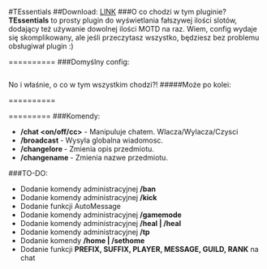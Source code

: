 #TEssentials
##Download: <a href="http://www.mediafire.com/download/70pdk769uudtbf0/KSlots.jar">LINK</a>
###O co chodzi w tym pluginie?
**TEssentials** to prosty plugin do wyświetlania fałszywej ilości slotów, dodający też używanie dowolnej ilości MOTD na raz. Wiem, config wydaje się skomplikowany, ale jeśli przeczytasz wszystko, będziesz bez problemu obsługiwał plugin :)

==========
###Domyślny config:
```

```
No i właśnie, o co w tym wszystkim chodzi?!
#####Może po kolei:

==========


=========
###Komendy:
- **/chat <on/off/cc>** - Manipuluje chatem. Wlacza/Wylacza/Czysci
- **/broadcast <tekst>** - Wysyla globalna wiadomosc. 
- **/changelore <tekst>** - Zmienia opis przedmiotu.
- **/changename <tekst>** - Zmienia nazwe przedmiotu.

###TO-DO:
- Dodanie komendy administracyjnej **/ban**
- Dodanie komendy administracyjnej **/kick**
- Dodanie funkcji AutoMessage
- Dodanie komendy administracyjnej **/gamemode**
- Dodanie komendy administracyjnej **/heal <nick> | /heal**
- Dodanie komendy administracyjnej **/tp**
- Dodanie komendy **/home | /sethome**
- Dodanie funkcji **PREFIX, SUFFIX, PLAYER, MESSAGE, GUILD, RANK** na chat
